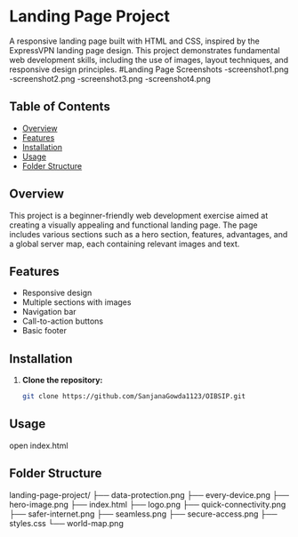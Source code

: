 # Landing Page Project

A responsive landing page built with HTML and CSS, inspired by the ExpressVPN landing page design. This project demonstrates fundamental web development skills, including the use of images, layout techniques, and responsive design principles.
#Landing Page Screenshots
-screenshot1.png
-screenshot2.png
-screenshot3.png
-screenshot4.png

## Table of Contents

- [Overview](#overview)
- [Features](#features)
- [Installation](#installation)
- [Usage](#usage)
- [Folder Structure](#folder-structure)


## Overview

This project is a beginner-friendly web development exercise aimed at creating a visually appealing and functional landing page. The page includes various sections such as a hero section, features, advantages, and a global server map, each containing relevant images and text.

## Features

- Responsive design
- Multiple sections with images
- Navigation bar
- Call-to-action buttons
- Basic footer

## Installation

1. **Clone the repository:**
   ```bash
   git clone https://github.com/SanjanaGowda1123/OIBSIP.git
## Usage

open index.html

## Folder Structure

landing-page-project/
├── data-protection.png
├── every-device.png
├── hero-image.png
├── index.html
├── logo.png
├── quick-connectivity.png
├── safer-internet.png
├── seamless.png
├── secure-access.png
├── styles.css
└── world-map.png

